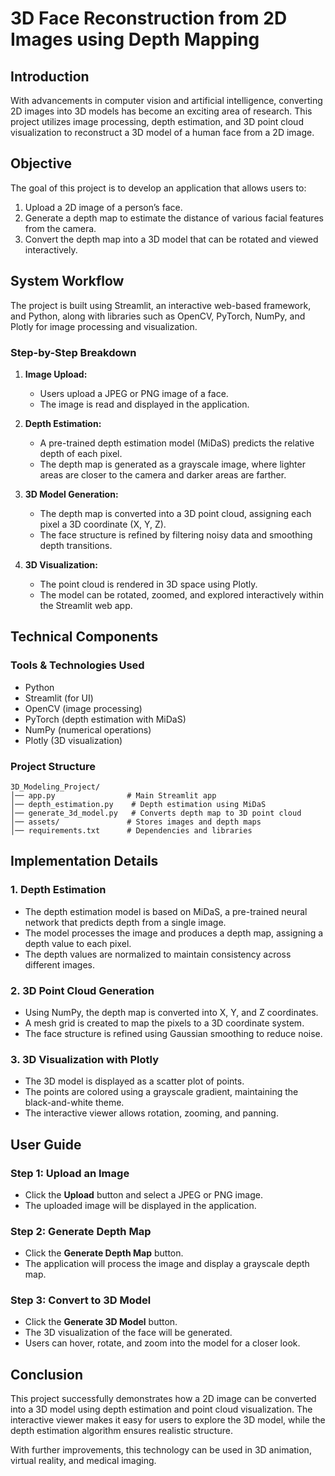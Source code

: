 # 3D Face Reconstruction from 2D Images using Depth Mapping

## Introduction

With advancements in computer vision and artificial intelligence, converting 2D images into 3D models has become an exciting area of research. This project utilizes image processing, depth estimation, and 3D point cloud visualization to reconstruct a 3D model of a human face from a 2D image.

## Objective

The goal of this project is to develop an application that allows users to:

1. Upload a 2D image of a person’s face.
2. Generate a depth map to estimate the distance of various facial features from the camera.
3. Convert the depth map into a 3D model that can be rotated and viewed interactively.

## System Workflow

The project is built using Streamlit, an interactive web-based framework, and Python, along with libraries such as OpenCV, PyTorch, NumPy, and Plotly for image processing and visualization.

### Step-by-Step Breakdown

1. **Image Upload:**
   - Users upload a JPEG or PNG image of a face.
   - The image is read and displayed in the application.

2. **Depth Estimation:**
   - A pre-trained depth estimation model (MiDaS) predicts the relative depth of each pixel.
   - The depth map is generated as a grayscale image, where lighter areas are closer to the camera and darker areas are farther.

3. **3D Model Generation:**
   - The depth map is converted into a 3D point cloud, assigning each pixel a 3D coordinate (X, Y, Z).
   - The face structure is refined by filtering noisy data and smoothing depth transitions.

4. **3D Visualization:**
   - The point cloud is rendered in 3D space using Plotly.
   - The model can be rotated, zoomed, and explored interactively within the Streamlit web app.

## Technical Components

### Tools & Technologies Used

- Python
- Streamlit (for UI)
- OpenCV (image processing)
- PyTorch (depth estimation with MiDaS)
- NumPy (numerical operations)
- Plotly (3D visualization)

### Project Structure

```
3D_Modeling_Project/
│── app.py                # Main Streamlit app
│── depth_estimation.py    # Depth estimation using MiDaS
│── generate_3d_model.py   # Converts depth map to 3D point cloud
│── assets/               # Stores images and depth maps
│── requirements.txt      # Dependencies and libraries
```

## Implementation Details

### 1. Depth Estimation

- The depth estimation model is based on MiDaS, a pre-trained neural network that predicts depth from a single image.
- The model processes the image and produces a depth map, assigning a depth value to each pixel.
- The depth values are normalized to maintain consistency across different images.

### 2. 3D Point Cloud Generation

- Using NumPy, the depth map is converted into X, Y, and Z coordinates.
- A mesh grid is created to map the pixels to a 3D coordinate system.
- The face structure is refined using Gaussian smoothing to reduce noise.

### 3. 3D Visualization with Plotly

- The 3D model is displayed as a scatter plot of points.
- The points are colored using a grayscale gradient, maintaining the black-and-white theme.
- The interactive viewer allows rotation, zooming, and panning.

## User Guide

### Step 1: Upload an Image

- Click the **Upload** button and select a JPEG or PNG image.
- The uploaded image will be displayed in the application.

### Step 2: Generate Depth Map

- Click the **Generate Depth Map** button.
- The application will process the image and display a grayscale depth map.

### Step 3: Convert to 3D Model

- Click the **Generate 3D Model** button.
- The 3D visualization of the face will be generated.
- Users can hover, rotate, and zoom into the model for a closer look.

## Conclusion

This project successfully demonstrates how a 2D image can be converted into a 3D model using depth estimation and point cloud visualization. The interactive viewer makes it easy for users to explore the 3D model, while the depth estimation algorithm ensures realistic structure.

With further improvements, this technology can be used in 3D animation, virtual reality, and medical imaging.


